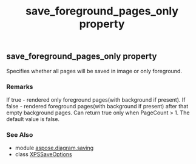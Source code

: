 ﻿---
title: save_foreground_pages_only property
second_title: Aspose.Diagram for Python via .NET API References
description: 
type: docs
weight: 80
url: /python-net/aspose.diagram.saving/xpssaveoptions/save_foreground_pages_only/
is_root: false
---

## save_foreground_pages_only property


Specifies whether all pages will be saved in image or only foreground.
### Remarks 


If true - rendered only foreground pages(with background if present).
If false - rendered foreground pages(with background if present) after that empty background pages.
Can return true only when PageCount > 1.
The default value is false.

### See Also
* module [aspose.diagram.saving](../../)
* class [XPSSaveOptions](/diagram/python-net/aspose.diagram.saving/xpssaveoptions)
